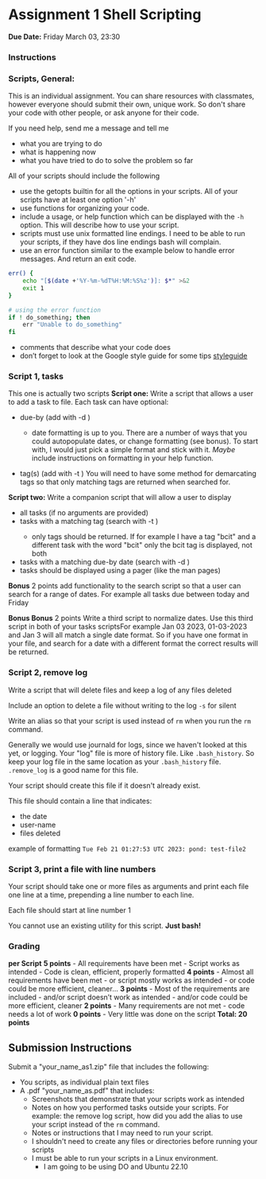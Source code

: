 # Assignment 1 Shell Scripting
**Due Date:** Friday March 03, 23:30
### Instructions

### Scripts, General:
This is an individual assignment. You can share resources with classmates, however everyone should submit their own, unique work. So don't share your code with other people, or ask anyone for their code.

If you need help, send me a message and tell me
- what you are trying to do
- what is happening now
- what you have tried to do to solve the problem so far

All of your scripts should include the following
- use the getopts builtin for all the options in your scripts. All of your scripts have at least one option '-h'
- use functions for organizing your code.
- include a usage, or help function which can be displayed with the `-h` option. This will describe how to use your script.
- scripts must use unix formatted line endings. I need to be able to run your scripts, if they have dos line endings bash will complain.
- use an error function similar to the example below to handle error messages. And return an exit code.

```bash
err() {
	echo "[$(date +'%Y-%m-%dT%H:%M:%S%z')]: $*" >&2
	exit 1
}  

# using the error function	
if ! do_something; then
	err "Unable to do_something"
fi
```

- comments that describe what your code does
- don’t forget to look at the Google style guide for some tips [styleguide](https://google.github.io/styleguide/shellguide.html)

### Script 1, tasks
This one is actually two scripts
**Script one:**
Write a script that allows a user to add a task to file.
Each task can have optional:
- due-by (add with -d <date>) 
	- date formatting is up to you. There are a number of ways that you could autopopulate dates, or change formatting (see bonus). To start with, I would just pick a simple format and stick with it. *Maybe* include instructions on formatting in your help function. 

- tag(s) (add with -t <tag>)
You will need to have some method for demarcating tags so that only matching tags are returned when searched for.

**Script two:**
Write a companion script that will allow a user to display
- all tasks (if no arguments are provided)
- tasks with a matching tag (search with -t <tag>)
	- only tags should be returned. If for example I have a tag "bcit" and a different task with the word "bcit" only the bcit tag is displayed, not both
- tasks with a matching due-by date (search with -d <date>)
- tasks should be displayed using a pager (like the man pages)

**Bonus** 2 points
add functionality to the search script so that a user can search for a range of dates. For example all tasks due between today and Friday

**Bonus Bonus** 2 points
Write a third script to normalize dates. Use this third script in both of your tasks scriptsFor example Jan 03 2023, 01-03-2023 and Jan 3 will all match a single date format. So if you have one format in your file, and search for a date with a different format the correct results will be returned.


### Script 2, remove log
Write a script that will delete files and keep a log of any files deleted

Include an option to delete a file without writing to the log `-s` for silent

Write an alias so that your script is used instead of `rm` when you run the `rm` command.

Generally we would use journald for logs, since we haven't looked at this yet, or logging. Your "log" file is more of history file. Like `.bash_history`. So keep your log file in the same location as your `.bash_history` file. `.remove_log` is a good name for this file.

Your script should create this file if it doesn't already exist.

This file should contain a line that indicates:
- the date
- user-name 
- files deleted

example of formatting `Tue Feb 21 01:27:53 UTC 2023: pond: test-file2`

### Script 3, print a file with line numbers

Your script should take one or more files as arguments and print each file one line at a time, prepending a line number to each line.

Each file should start at line number 1

You cannot use an existing utility for this script. **Just bash!**

### Grading

**per Script**
**5 points**
	- All requirements have been met
	- Script works as intended
	- Code is clean, efficient, properly formatted
**4 points**
	- Almost all requirements have been met
	- or script mostly works as intended
	- or code could be more efficient, cleaner...
**3 points**
	- Most of the requirements are included
	- and/or script doesn’t work as intended
	- and/or code could be more efficient, cleaner
**2 points**
	- Many requirements are not met
	- code needs a lot of work
**0 points**
	- Very little was done on the script
**Total: 20 points**

## Submission Instructions
Submit a "your_name_as1.zip" file that includes the following:
- You scripts, as individual plain text files
- A .pdf "your_name_as.pdf" that includes:
	- Screenshots that demonstrate that your scripts work as intended
	- Notes on how you performed tasks outside your scripts. For example: the remove log script, how did you add the alias to use your script instead of the `rm` command.
	- Notes or instructions that I may need to run your script.
	- I shouldn't need to create any files or directories before running your scripts
	- I must be able to run your scripts in a Linux environment.
		- I am going to be using DO and Ubuntu 22.10
